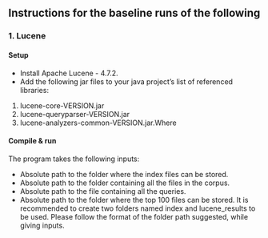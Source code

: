 ## Instructions for the baseline runs of the following


### 1. Lucene

#### Setup
 - Install Apache Lucene - 4.7.2.
 - Add the following jar files to your java project’s list of referenced libraries:
 1. lucene-core-VERSION.jar
 2. lucene-queryparser-VERSION.jar
 3. lucene-analyzers-common-VERSION.jar.Where

#### Compile & run
The program takes the following inputs:
 - Absolute path to the folder where the index files can be stored.
 - Absolute path to the folder containing all the files in the corpus.
 - Absolute path to the file containing all the queries.
 - Absolute path to the folder where the top 100 files can be stored.
It is recommended to create two folders named index and lucene_results to be used.
Please follow the format of the folder path suggested, while giving inputs.

 
